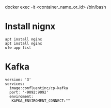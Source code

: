 docker exec -it <container_name_or_id> /bin/bash

# Install nignx
```
apt install nginx
apt install nginx
ufw app list
```
# Kafka
```
version: '3'
services:
  image:confluentinc/cp-kafka
  port: '-9092:9092'
  enviroment:
   KAFKA_ENVIROMENT_CONNECT:""
```